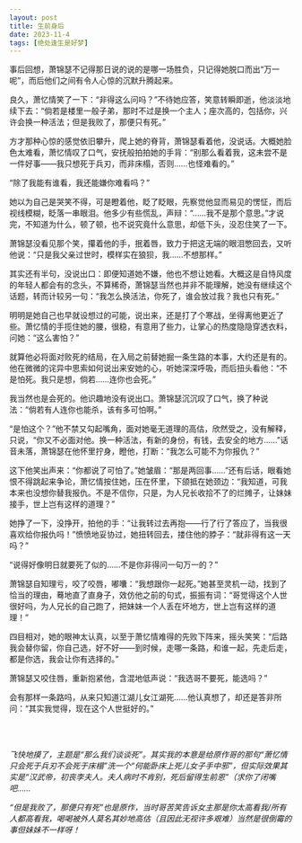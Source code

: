 ```yaml
---
layout: post
title: 生前身后
date: 2023-11-4
tags: [绝处逢生是好梦]
---
```



事后回想，萧锦瑟不记得那日说的说的是哪一场胜负，只记得她脱口而出“万一呢”，而后他们之间有令人心惊的沉默升腾起来。

良久，萧忆情笑了一下：“非得这么问吗？”不待她应答，笑意转瞬即逝，他淡淡地续下去：“倘若是楼里一般子弟，那时不过是换一个主人；座次高的，包括你，兴许会换一种活法；但是我败了，那便只有死。”

方才那种心惊的感觉依旧攀升，爬上她的脊背，萧锦瑟看着他，没说话。大概她脸色太难看，萧忆情叹了口气，安抚般拍拍她的手背：“别那么看着我，这未尝不是一件好事——我只想死于兵刃，而非床榻，否则……也怪难看的。”

“除了我能有谁看，我还能嫌你难看吗？”

她以为自己是哭笑不得，可是瞪着他，眨了眨眼，先察觉他显而易见的愣怔，而后视线模糊，眨落一串眼泪。他多少有些慌乱，声辩：“……我不是那个意思。”才说完，不知道为什么，顿了顿，也不说究竟什么意思，却低下头，没忍住笑了一下。

萧锦瑟没看见那个笑，攥着他的手，抿着唇，致力于把这无端的眼泪憋回去，又听他说：“只是我父亲过世时，模样实在狼狈，我……不想那样。”

其实还有半句，没说出口：即便知道她不嫌，他也不想让她看。大概这是自恃风度的年轻人都会有的念头，不算稀奇，萧锦瑟当然也并非不能理解，她没有继续这个话题，转而计较另一句：“我怎么换活法，你死了，谁会放过我？我也只有死。”

明明是她自己也早就设想过的可能，说出来，还是打了个寒战，坐得离他更近了些。萧忆情的手揽住她的腰，很稳，有意用了些力，让掌心的热度隐隐穿透衣料，问她：“这么害怕？”

就算他必将面对败死的结局，在入局之前替她掘一条生路的本事，大约还是有的。他在微微的诧异中思索如何说出来安她的心，听她深深呼吸，而后扭头看他：“不是怕死。我只是想，倘若……连你也会死。”

我当然也是会死的。他识趣地没有说出口。萧锦瑟沉沉叹了口气，换了种说法：“倘若有人连你也能杀，该有多可怕啊。”

“是怕这个？”他不禁又勾起嘴角，面对她毫无道理的高估，欣然受之，没有解释，只说，“你又不必面对他。换一种活法，有新的身份，有钱，去安全的地方……”话音未落，萧锦瑟在他怀里拧身，瞪他，打断：“我怎么可能不为你报仇？”

这下他笑出声来：“你都说了可怕了。”她皱眉：“那是两回事……”还有后话，眼看她恨不得跳起来争论，萧忆情按住她，压在怀里，下颌抵在她颈边：“我知道，可我本来也没想你替我报仇。不是不信你，只是，为人兄长收拾不了的烂摊子，让妹妹接手，世上岂有这样的道理？”

她挣了一下，没挣开，拍他的手：“让我转过去再抱——行了行了答应了，当我很喜欢给你报仇吗！”愤愤地妥协过，她扭转回去，搂住他的脖子：“就非得有这一天吗？”

“说得好像明日就要死了似的……不是你非得问一句万一的？”

萧锦瑟自知理亏，咬了咬唇，嘟囔：“我想跟你一起死。”她甚至灵机一动，找到了恰当的理由，蓦地直了直身子，效仿他之前的句式，振振有词：“哥觉得这个人世很好吗，为人兄长的自己跑了，把妹妹一个人丢在坏地方，世上岂有这样的道理！”

四目相对，她的眼神太认真，以至于萧忆情难得的先败下阵来，摇头笑笑：“后路我会替你留，你自己选，好不好——到时候，走哪一条路，和谁一起，先走后走，都是你选，我会让你有选择的。”

萧锦瑟又咬住唇，重新抱紧他，含混地低声说：“我选哥不要死，能选吗？”

会有那样一条路吗，从来只知道江湖儿女江湖死……他认真想了，却还是答非所问：“其实我觉得，现在这个人世挺好的。”

<br>

<br>

*飞快地摸了，主题是“那么我们谈谈死”。其实我的本意是给原作哥的那句“萧忆情只会死于兵刃不会死于床榻”洗一个“何能卧床上死儿女子手中邪”，但实际效果其实是“汉武帝，初丧李夫人。夫人病时不肯别，死后留得生前恩”（求你了闭嘴吧……*

*“但是我败了，那便只有死”也是原作，当时哥苦笑告诉女主那是你太高看我/所有人都高看我，喝喝被外人莫名其妙地高估（且因此无视许多艰难）当然是很倒霉的事但妹妹不一样呀！*
